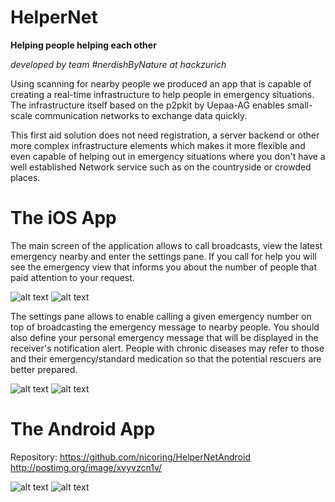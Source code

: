 # HelperNet 
**Helping people helping each other**

*developed by team #nerdishByNature at hackzurich*

Using scanning for nearby people we produced an app that is capable of creating a real-time infrastructure to help people in emergency situations. The infrastructure itself based on the p2pkit by Uepaa-AG enables small-scale communication networks to exchange data quickly. 

This first aid solution does not need registration, a server backend or other more complex infrastructure elements which makes it more flexible and even capable of helping out in emergency situations where you don't have a well established Network service such as on the countryside or crowded places.

# The iOS App

The main screen of the application allows to call broadcasts, view the latest emergency nearby and enter the settings pane. If you call for help you will see the emergency view that informs you about the number of people that paid attention to your request.

![alt text](http://s12.postimg.org/j92xrcai5/firstpage.png "Home View of HelperNet")
![alt text](http://s23.postimg.org/z0dp2b1l7/emergency.png "Emergency View after you broadcasted an emergency message")

The settings pane allows to enable calling a given emergency number on top of broadcasting the emergency message to nearby people. You should also define your personal emergency message that will be displayed in the receiver's notification alert. People with chronic diseases may refer to those and their emergency/standard medication so that the potential rescuers are better prepared.

![alt text](http://s17.postimg.org/e4ovykw9r/settings.png "Settings that individualize your broadcast and enable automatically calling an emergency number")
![alt text](http://s12.postimg.org/be1l40fn1/emergencybutton.png "To access the emergency function quickly and in any situation just pull down the notification menu and broadcast an emergency call")

# The Android App
Repository: https://github.com/nicoring/HelperNetAndroid
http://postimg.org/image/xvyvzcn1v/

![alt text](http://s7.postimg.org/3wwfdqvrv/home.png "Homw View")
![alt text](http://s7.postimg.org/40h22imhn/settings.png "Settings View")
